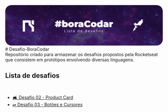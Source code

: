 <img src="./img/boracodar.jpg" alt="" style="border-radius: 20px;">
<br>
# Desafio-BoraCodar
<br>
Repositório criado para armazenar os desafios propostos pela Rocketseat que consistem em protótipos envolvendo diversas linguagens.
<br>
<h2>Lista de desafios</h2>
<br>
<ul>
    <li><a href="https://chshc0.csb.app/">🛋 Desafio 02 - Product Card</a></li>
    <li><a href="">⏯ Desafio 03 - Botões e Cursores</a></li>
</ul>
<br>
